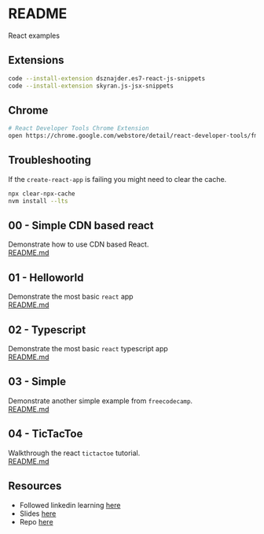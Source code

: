 # README

React examples

## Extensions

```sh
code --install-extension dsznajder.es7-react-js-snippets
code --install-extension skyran.js-jsx-snippets
```

## Chrome

```sh
# React Developer Tools Chrome Extension
open https://chrome.google.com/webstore/detail/react-developer-tools/fmkadmapgofadopljbjfkapdkoienihi?hl=en
```

## Troubleshooting

If the `create-react-app` is failing you might need to clear the cache.  

```sh
npx clear-npx-cache
nvm install --lts
```

## 00 - Simple CDN based react

Demonstrate how to use CDN based React.  
[README.md](./00_simple_cdn/README.md)  

## 01 - Helloworld

Demonstrate the most basic `react` app  
[README.md](./01_helloworld/README.md)  

## 02 - Typescript

Demonstrate the most basic `react` typescript app  
[README.md](./02_typescript/README.md)  

## 03 - Simple

Demonstrate another simple example from `freecodecamp`.  
[README.md](./03_simple/README.md)  

## 04 - TicTacToe

Walkthrough the react `tictactoe` tutorial.  
[README.md](./04_tictactoe/README.md)  

## Resources

* Followed linkedin learning [here](https://raybo.org/slides_reactinterface/#/)
* Slides [here](https://raybo.org/slides_reactinterface/notes/slides/01_01/index.html)
* Repo [here](https://github.com/LinkedInLearning/react-interface-2880067)
